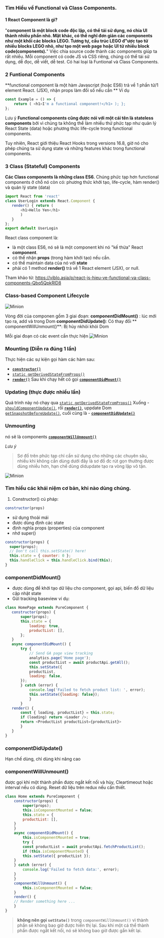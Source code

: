 ###  Tìm  Hiểu về Functional và Class Components.
#### 1  React Component là gì?
"**component là một block code độc lập, có thể tái sử dụng, nó chia UI thành nhiều phần nhỏ. Mặt khác, có thể nghĩ đơn giản các components như một khối các blocks LEGO. Tương tự, cấu trúc LEGO đ"ược tạo từ nhiều blocks LEGO nhỏ, như tạo một web page hoặc UI từ nhiều block code(components).**"
Việc chia source code thành các components giúp ta rất nhiều. Mỗi component có code JS và CSS riêng, chúng có thể tái sử dụng, dễ đọc, dễ viết, dễ test.
 Có hai loại là Funtional và Class Components.
  ### 2 Funtional Components
  **functional component là một hàm Javascript (hoặc ES6) trả về 1 phần tử/1 element React. (JSX), nhận props làm đối số nếu cần **
Ví dụ 

``` js
const Example = () => { 
	return ( <h1>I'm a functional component!</h1> ); };
};
```
Lưu ý  **Functional components cũng được nói với một cái tên là stateless components**  bởi vì chúng ta không thể làm nhiều thứ phức tạp như quản lý React State (data) hoặc phương thức life-cycle trong functional components.

Tuy nhiên, React giới thiệu React Hooks trong versions 16.8, giờ nó cho phép chúng ta sử dụng state và những features khác trong functional components.
 ### 3 Class (Stateful) Components
 **Các Class components là những class ES6.** Chúng phức tạp hơn functional components ở chỗ nó còn có: phương thức khởi tạo, life-cycle, hàm render() và quản lý state (data)
 ``` js
import React from 'react' 
class UserLogin extends React.Component { 
	render() { return (
		<h1>Hello Yen</h1>
		) 
	}
}; 
export default UserLogin
```
React class component là:

-   là một class ES6, nó sẽ là một component khi nó "kế thừa" React  **component**.
-   có thể nhận  **props**  (trong hàm khởi tạo) nếu cần.
-   có thể maintain data của nó với  **state**
-   phải có 1 method  **render()**  trả về 1 React element (JSX), or null.


Tham khảo từ: https://viblo.asia/p/react-js-hieu-ve-functional-va-class-components-Qbq5QpkRlD8

### Class-based Component Lifecycle

![Minion](https://i.ibb.co/2hJ882f/vongdoi.png)

Vòng đời của componen gồm 3 giai đoạn:
**componentDidMount()** : lúc mới tạo ra, add và trong Dom
**componentDidUpdate()**: Có thay đổi
** componentWillUnmount()**: Bị hủy nkhỏi khỏi Dom

Mỗi giai đoạn có các event cần thực hiện
![Minion](https://i1.wp.com/programmingwithmosh.com/wp-content/uploads/2018/10/Screen-Shot-2018-10-31-at-1.44.28-PM.png?resize=1024%2C567&ssl=1)
### Mounting (Diễn ra đúng 1 lần)
Thực hiện các sự kiện gọi hàm các hàm sau: 
-   [**`constructor()`**](https://reactjs.org/docs/react-component.html#constructor)
-   [`static getDerivedStateFromProps()`](https://reactjs.org/docs/react-component.html#static-getderivedstatefromprops)
-   [**`render()`**](https://reactjs.org/docs/react-component.html#render)
Sau khi chạy hết có gọi [**`componentDidMount()`**](https://reactjs.org/docs/react-component.html#componentdidmount)

### Updating (thực được nhiều lần) 
Quá trình này nó chạy qua  [`static getDerivedStateFromProps()`](https://reactjs.org/docs/react-component.html#static-getderivedstatefromprops) 
Xuống -   [`shouldComponentUpdate()`](https://reactjs.org/docs/react-component.html#shouldcomponentupdate),  rồi [**`render()`**](https://reactjs.org/docs/react-component.html#render),  uppdate Dom [`getSnapshotBeforeUpdate()`](https://reactjs.org/docs/react-component.html#getsnapshotbeforeupdate), cuối cùng là -   [**`componentDidUpdate()`**](https://reactjs.org/docs/react-component.html#componentdidupdate)
 ### Unmounting 
 nó sẽ là components  [**`componentWillUnmount()`**](https://reactjs.org/docs/react-component.html#componentwillunmount)

*Lưu ý*
>  Sơ đồ trên phức tạp chỉ cần sử dụng cho những các chuyên sâu, nhiều khi không cần dùng dưới đây là sơ đồ đc rút gọn thường được dùng nhiều hơn, hạn chế dùng didupdate tạo ra vòng lặp vô tận.
> 
![Minion](https://i.ibb.co/gZZ6V7R/vongdoi1.png)

### Tìm hiểu các khái niệm cơ bản, khi nào dùng chúng.

1. Constructor()
cú pháp: 
``` js
constructor(props)
```
+ sử dụng thoải mái
+  được dùng định các state
+  định nghĩa props (properties) của component
+  nhớ super()
``` js
constructor(props) {
  super(props);
  // Don't call this.setState() here! 
  this.state = { counter: 0 };
  this.handleClick = this.handleClick.bind(this);
}
```

 ### componentDidMount()
 - được dùng để khởi tạo dữ liệu cho component, gọi api, biến đổ dữ liệu cập nhật state
 - Gửi tracking baseview 
 ví dụ:
 
 ``` js
class HomePage extends PureComponent {
	constructor(props) {
		super(props);
		this.state = {
			loading: true,
			productList: [],
		};
	}
	async componentDidMount() {
		try {
			// Send GA page view tracking
			analytics.page('Home page');
			const productList = await productApi.getAll();
			this.setState({
			productList,
			loading: false,
		});
		} catch (error) {
			console.log('Failed to fetch product list: ', error);
			this.setState({loading: false});
			}
		}
	render() {
		const { loading, productList} = this.state;
		if (loading) return <Loader />;
		return <ProductList productList={productList}>
		}
	}
}
```
###  componentDidUpdate()
Hạn chế dùng, chỉ dùng khi nâng cao

### componentWillUnmount()
được gọi khi một thành phần được ngắt kết nối và hủy, 
Cleartimeout hoặc interval nếu có dùng.
Reset dữ liệu trên redux nếu cần thiết.
```js
class Home extends PureComponent {
	constructor(props) {
		super(props);
		this.isComponentMounted = false;
		this.state = {
		productList: [],
	}
	}
	async componentDidMount() {
		this.isComponentMounted = true;
		try {
		const productList = await productApi.fetchProductList();
		if (this.isComponentMounted) {
		this.setState({ productList });
	}
	} catch (error) {
		console.log('Failed to fetch data:', error);
	}
	}
	componentWillUnmount() {
		this.isComponentMounted = false;
	}
	render() {
	// Render something here ...
	}
}
```
>
>**không nên gọi `setState()`**  trong `componentWillUnmount()` vì thành phần sẽ không bao giờ được hiển thị lại. Sau khi một cá thể thành phần được ngắt kết nối, nó sẽ không bao giờ được gắn kết lại.
>